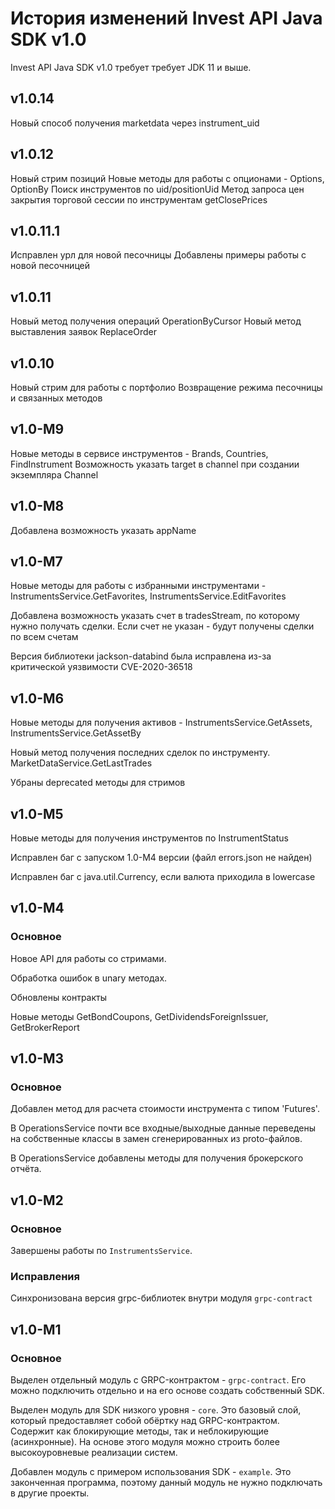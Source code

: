 # История изменений Invest API Java SDK v1.0

Invest API Java SDK v1.0 требует требует JDK 11 и выше.

## v1.0.14
Новый способ получения marketdata через instrument_uid

## v1.0.12

Новый стрим позиций
Новые методы для работы с опционами - Options, OptionBy
Поиск инструментов по uid/positionUid
Метод запроса цен закрытия торговой сессии по инструментам getClosePrices

## v1.0.11.1

Исправлен урл для новой песочницы
Добавлены примеры работы с новой песочницей

## v1.0.11

Новый метод получения операций OperationByCursor
Новый метод выставления заявок ReplaceOrder

## v1.0.10

Новый стрим для работы с портфолио
Возвращение режима песочницы и связанных методов

## v1.0-M9

Новые методы в сервисе инструментов - Brands, Countries, FindInstrument
Возможность указать target в channel при создании экземпляра Channel

## v1.0-M8

Добавлена возможность указать appName

## v1.0-M7

Новые методы для работы с избранными инструментами - InstrumentsService.GetFavorites, InstrumentsService.EditFavorites

Добавлена возможность указать счет в tradesStream, по которому нужно получать сделки. Если счет не указан - будут получены сделки по всем счетам

Версия библиотеки jackson-databind была исправлена из-за критической уязвимости CVE-2020-36518

## v1.0-M6

Новые методы для получения активов -  InstrumentsService.GetAssets, InstrumentsService.GetAssetBy

Новый метод получения последних сделок по инструменту. MarketDataService.GetLastTrades

Убраны deprecated методы для стримов

## v1.0-M5

Новые методы для получения инструментов по InstrumentStatus

Исправлен баг с запуском 1.0-M4 версии (файл errors.json не найден)

Исправлен баг с java.util.Currency, если валюта приходила в lowercase

## v1.0-M4

### Основное

Новое API для работы со стримами.

Обработка ошибок в unary методах.

Обновлены контракты

Новые методы GetBondCoupons, GetDividendsForeignIssuer, GetBrokerReport


## v1.0-M3

### Основное

Добавлен метод для расчета стоимости инструмента с типом 'Futures'.

В OperationsService почти все входные/выходные данные переведены на собственные классы
в замен сгенерированных из proto-файлов.

В OperationsService добавлены методы для получения брокерского отчёта.

## v1.0-M2

### Основное

Завершены работы по `InstrumentsService`.

### Исправления

Синхронизована версия grpc-библиотек внутри модуля `grpc-contract`

## v1.0-M1

### Основное

Выделен отдельный модуль c GRPC-контрактом - `grpc-contract`. Его можно подключить отдельно и на его основе создать
собственный SDK.

Выделен модуль для SDK низкого уровня - `core`. Это базовый слой, который предоставляет собой обёртку над
GRPC-контрактом. Содержит как блокирующие методы, так и неблокирующие (асинхронные). На основе этого
модуля можно строить более высокоуровневые реализации систем.

Добавлен модуль с примером использования SDK - `example`. Это законченная программа, поэтому данный модуль не нужно
подключать в другие проекты.
